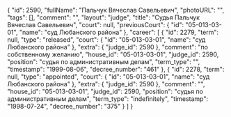{
    "id": 2590,
    "fullName": "Пальчук Вячеслав Савельевич",
    "photoURL": "",
    "tags": [],
    "comment": "",
    "layout": "judge",
    "title": "Судья Пальчук Вячеслав Савельевич",
    "court": null,
    "previousCourt": {
        "id": "05-013-03-01",
        "name": "суд Любанского района"
    },
    "career": [
        {
            "id": 2279,
            "term": null,
            "type": "released",
            "court": {
                "id": "05-013-03-01",
                "name": "суд Любанского района"
            },
            "extra": {
                "judge_id": 2590
            },
            "comment": "по собственному желанию",
            "house_id": "05-013-03-01",
            "judge_id": 2590,
            "position": "судья по административным делам",
            "term_type": "",
            "timestamp": "1999-08-06",
            "decree_number": "461"
        },
        {
            "id": 2278,
            "term": null,
            "type": "appointed",
            "court": {
                "id": "05-013-03-01",
                "name": "суд Любанского района"
            },
            "extra": {
                "judge_id": 2590
            },
            "comment": "",
            "house_id": "05-013-03-01",
            "judge_id": 2590,
            "position": "судья по административным делам",
            "term_type": "indefinitely",
            "timestamp": "1998-07-24",
            "decree_number": "375"
        }
    ]
}